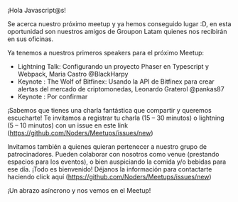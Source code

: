 ¡Hola Javascript@s!

Se acerca nuestro próximo meetup y ya hemos conseguido lugar :D, en esta oportunidad son nuestros amigos de Groupon Latam quienes nos recibirán en sus oficinas.

Ya tenemos a nuestros primeros speakers para el próximo Meetup:

- Lightning Talk: Configurando un proyecto Phaser en Typescript y Webpack, Maria Castro @BlackHarpy
- Keynote : The Wolf of Bitfinex: Usando la API de Bitfinex para crear alertas del mercado de criptomonedas, Leonardo Graterol @pankas87
- Keynote : Por confirmar

¡Sabemos que tienes una charla fantástica que compartir y queremos escucharte! Te invitamos a registrar tu charla (15 – 30 minutos) o lightning (5 – 10 minutos) con un issue en este link (https://github.com/Noders/Meetups/issues/new)

Invitamos también a quienes quieran pertenecer a nuestro grupo de patrocinadores. Pueden colaborar con nosotros como venue (prestando espacios para los eventos),  o bien auspiciando la comida y/o bebidas para ese día. ¡Todo es bienvenido! Déjanos la información para contactarte haciendo click aquí (https://github.com/Noders/Meetups/issues/new) 

¡Un abrazo asíncrono y nos vemos en el Meetup!
